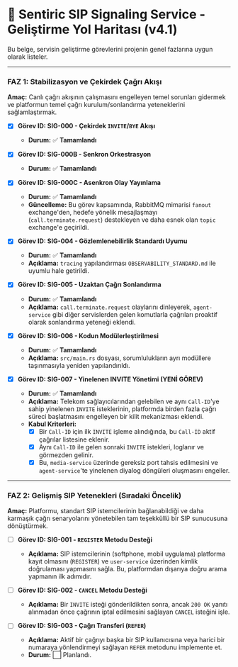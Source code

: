 # 🚦 Sentiric SIP Signaling Service - Geliştirme Yol Haritası (v4.1)

Bu belge, servisin geliştirme görevlerini projenin genel fazlarına uygun olarak listeler.

---

### **FAZ 1: Stabilizasyon ve Çekirdek Çağrı Akışı**

**Amaç:** Canlı çağrı akışının çalışmasını engelleyen temel sorunları gidermek ve platformun temel çağrı kurulum/sonlandırma yeteneklerini sağlamlaştırmak.

-   [x] **Görev ID: SIG-000 - Çekirdek `INVITE`/`BYE` Akışı**
    -   **Durum:** ✅ **Tamamlandı**

-   [x] **Görev ID: SIG-000B - Senkron Orkestrasyon**
    -   **Durum:** ✅ **Tamamlandı**

-   [x] **Görev ID: SIG-000C - Asenkron Olay Yayınlama**
    -   **Durum:** ✅ **Tamamlandı**
    -   **Güncelleme:** Bu görev kapsamında, RabbitMQ mimarisi `fanout` exchange'den, hedefe yönelik mesajlaşmayı (`call.terminate.request`) destekleyen ve daha esnek olan `topic` exchange'e geçirildi.

-   [x] **Görev ID: SIG-004 - Gözlemlenebilirlik Standardı Uyumu**
    -   **Durum:** ✅ **Tamamlandı**
    -   **Açıklama:** `tracing` yapılandırması `OBSERVABILITY_STANDARD.md` ile uyumlu hale getirildi.

-   [x] **Görev ID: SIG-005 - Uzaktan Çağrı Sonlandırma**
    -   **Durum:** ✅ **Tamamlandı**
    -   **Açıklama:** `call.terminate.request` olaylarını dinleyerek, `agent-service` gibi diğer servislerden gelen komutlarla çağrıları proaktif olarak sonlandırma yeteneği eklendi.

-   [x] **Görev ID: SIG-006 - Kodun Modülerleştirilmesi**
    -   **Durum:** ✅ **Tamamlandı**
    -   **Açıklama:** `src/main.rs` dosyası, sorumlulukların ayrı modüllere taşınmasıyla yeniden yapılandırıldı.

-   [x] **Görev ID: SIG-007 - Yinelenen INVITE Yönetimi (YENİ GÖREV)**
    -   **Durum:** ✅ **Tamamlandı**
    -   **Açıklama:** Telekom sağlayıcılarından gelebilen ve aynı `Call-ID`'ye sahip yinelenen `INVITE` isteklerinin, platformda birden fazla çağrı süreci başlatmasını engelleyen bir kilit mekanizması eklendi.
    -   **Kabul Kriterleri:**
        -   [x] Bir `Call-ID` için ilk `INVITE` işleme alındığında, bu `Call-ID` aktif çağrılar listesine eklenir.
        -   [x] Aynı `Call-ID` ile gelen sonraki `INVITE` istekleri, loglanır ve görmezden gelinir.
        -   [x] Bu, `media-service` üzerinde gereksiz port tahsis edilmesini ve `agent-service`'te yinelenen diyalog döngüleri oluşmasını engeller.

---

### **FAZ 2: Gelişmiş SIP Yetenekleri (Sıradaki Öncelik)**

**Amaç:** Platformu, standart SIP istemcilerinin bağlanabildiği ve daha karmaşık çağrı senaryolarını yönetebilen tam teşekküllü bir SIP sunucusuna dönüştürmek.

-   [ ] **Görev ID: SIG-001 - `REGISTER` Metodu Desteği**
    -   **Açıklama:** SIP istemcilerinin (softphone, mobil uygulama) platforma kayıt olmasını (`REGISTER`) ve `user-service` üzerinden kimlik doğrulaması yapmasını sağla. Bu, platformdan dışarıya doğru arama yapmanın ilk adımıdır.

-   [ ] **Görev ID: SIG-002 - `CANCEL` Metodu Desteği**
    -   **Açıklama:** Bir `INVITE` isteği gönderildikten sonra, ancak `200 OK` yanıtı alınmadan önce çağrının iptal edilmesini sağlayan `CANCEL` isteğini işle.

-   [ ] **Görev ID: SIG-003 - Çağrı Transferi (`REFER`)**
    -   **Açıklama:** Aktif bir çağrıyı başka bir SIP kullanıcısına veya harici bir numaraya yönlendirmeyi sağlayan `REFER` metodunu implemente et.
    -   **Durum:** ⬜ Planlandı.